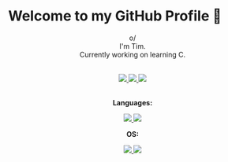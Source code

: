 # Welcome to my GitHub Profile 👋

<!--
INTRODUCTION:
-->

<p align="center">
o/<br>
I'm Tim.<br>
Currently working on learning C.<br><br>
</p>

<!--
STATISTICS:
-->

<p align="center">
  <a href="https://github.com/khoidiangelo">
    <img src="http://github-profile-summary-cards.vercel.app/api/cards/profile-details?username=khoidiangelo&theme=transparent"/>
  </a>
  <a href="https://github.com/khoidiangelo">
    <img src="https://github-readme-streak-stats.herokuapp.com/?user=khoidiangelo&hide_border=true&card_width=338&theme=transparent"/>
  </a>
  <a href="https://github.com/khoidiangelo">
    <img src="http://github-profile-summary-cards.vercel.app/api/cards/stats?username=khoidiangelo&theme=transparent"/>
  </a>
</p>

<!--
LOGO SECTION FOR LANGUAGES & OS:
-->

<p align="center"><br>
  <strong>Languages:</strong>
</p>
<p align="center">
  <a href="https://github.com/khoidiangelo">
    <img src="https://img.shields.io/badge/c-black?style=for-the-badge&logo=c"/>
  </a>
  <a href="https://github.com/khoidiangelo">
    <img src="https://img.shields.io/badge/java-black?style=for-the-badge&logo=java"/>
  </a>
</p>

<p align="center">
  <strong>OS:</strong>
</p>
<p align="center">
  <a href="https://github.com/khoidiangelo">
    <img src="https://img.shields.io/badge/macos-black?style=for-the-badge&logo=macos"/>
  </a>
  <a href="https://github.com/khoidiangelo">
    <img src="https://img.shields.io/badge/linux-black?style=for-the-badge&logo=linux"/>
  </a>
</p>
